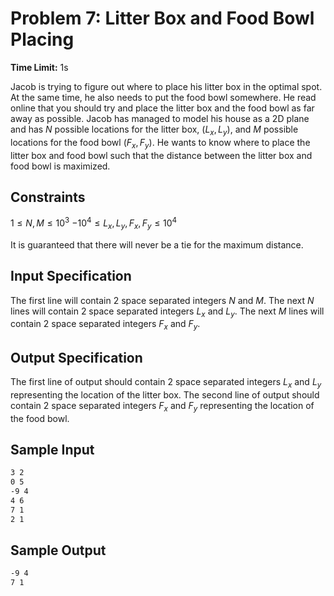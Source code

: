 # Problem 7: Litter Box and Food Bowl Placing

**Time Limit:** 1s

Jacob is trying to figure out where to place his litter box in the optimal spot. At the same time, he also needs to put the food bowl somewhere. He read online that you should try and place the litter box and the food bowl as far away as possible. Jacob has managed to model his house as a 2D plane and has $N$ possible locations for the litter box, $(L_x, L_y)$, and $M$ possible locations for the food bowl $(F_x, F_y)$. He wants to know where to place the litter box and food bowl such that the distance between the litter box and food bowl is maximized.

## Constraints

$1 \leq N, M \leq 10^3$
$-10^4 \leq L_x, L_y, F_x, F_y \leq 10^4$

It is guaranteed that there will never be a tie for the maximum distance.

## Input Specification

The first line will contain 2 space separated integers $N$ and $M$. The next $N$ lines will contain 2 space separated integers $L_x$ and $L_y$. The next $M$ lines will contain 2 space separated integers $F_x$ and $F_y$.

## Output Specification

The first line of output should contain 2 space separated integers $L_x$ and $L_y$ representing the location of the litter box. The second line of output should contain 2 space separated integers $F_x$ and $F_y$ representing the location of the food bowl.

## Sample Input

```txt
3 2
0 5
-9 4 
4 6
7 1
2 1
```

## Sample Output

```txt
-9 4
7 1
```
